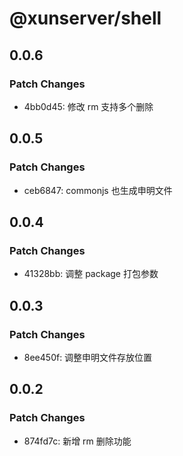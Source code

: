 # @xunserver/shell

## 0.0.6

### Patch Changes

- 4bb0d45: 修改 rm 支持多个删除

## 0.0.5

### Patch Changes

- ceb6847: commonjs 也生成申明文件

## 0.0.4

### Patch Changes

- 41328bb: 调整 package 打包参数

## 0.0.3

### Patch Changes

- 8ee450f: 调整申明文件存放位置

## 0.0.2

### Patch Changes

- 874fd7c: 新增 rm 删除功能
